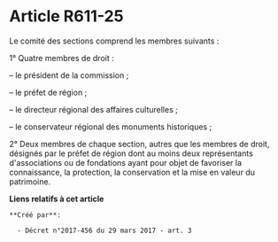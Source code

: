 # Article R611-25

Le comité des sections comprend les membres suivants :

1° Quatre membres de droit :

– le président de la commission ;

– le préfet de région ;

– le directeur régional des affaires culturelles ;

– le conservateur régional des monuments historiques ;

2° Deux membres de chaque section, autres que les membres de droit, désignés par le préfet de région dont au moins deux
représentants d'associations ou de fondations ayant pour objet de favoriser la connaissance, la protection, la conservation
et la mise en valeur du patrimoine.

**Liens relatifs à cet article**

	**Créé par**:

	  - Décret n°2017-456 du 29 mars 2017 - art. 3

